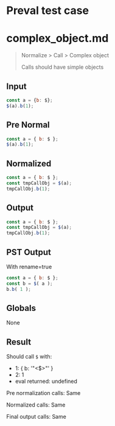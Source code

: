 # Preval test case

# complex_object.md

> Normalize > Call > Complex object
>
> Calls should have simple objects

## Input

`````js filename=intro
const a = {b: $};
$(a).b(1);
`````

## Pre Normal


`````js filename=intro
const a = { b: $ };
$(a).b(1);
`````

## Normalized


`````js filename=intro
const a = { b: $ };
const tmpCallObj = $(a);
tmpCallObj.b(1);
`````

## Output


`````js filename=intro
const a = { b: $ };
const tmpCallObj = $(a);
tmpCallObj.b(1);
`````

## PST Output

With rename=true

`````js filename=intro
const a = { b: $ };
const b = $( a );
b.b( 1 );
`````

## Globals

None

## Result

Should call `$` with:
 - 1: { b: '"<$>"' }
 - 2: 1
 - eval returned: undefined

Pre normalization calls: Same

Normalized calls: Same

Final output calls: Same
